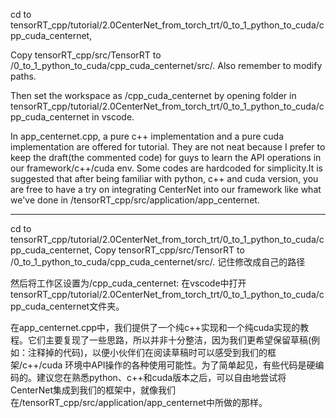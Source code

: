 
cd to tensorRT_cpp/tutorial/2.0CenterNet_from_torch_trt/0_to_1_python_to_cuda/cpp_cuda_centernet, 

Copy tensorRT_cpp/src/TensorRT to /0_to_1_python_to_cuda/cpp_cuda_centernet/src/. Also remember to modify paths.

Then set the workspace as /cpp_cuda_centernet by 
opening folder in tensorRT_cpp/tutorial/2.0CenterNet_from_torch_trt/0_to_1_python_to_cuda/cpp_cuda_centernet in vscode.

In app_centernet.cpp, a pure c++ implementation and a pure cuda implementation are offered for tutorial. They are not neat because I prefer to keep the draft(the commented code) for guys to learn the API operations in our framework/c++/cuda env. Some codes are hardcoded for simplicity.It is suggested that after being familiar with python, c++ and cuda version, you are free to have a try on integrating CenterNet into our framework like what we've done in /tensorRT_cpp/src/application/app_centernet.

<hr/>
cd to tensorRT_cpp/tutorial/2.0CenterNet_from_torch_trt/0_to_1_python_to_cuda/cpp_cuda_centernet, 
Copy tensorRT_cpp/src/TensorRT to /0_to_1_python_to_cuda/cpp_cuda_centernet/src/. 记住修改成自己的路径

然后将工作区设置为/cpp_cuda_centernet:
在vscode中打开tensorRT_cpp/tutorial/2.0CenterNet_from_torch_trt/0_to_1_python_to_cuda/cpp_cuda_centernet文件夹。

在app_centernet.cpp中，我们提供了一个纯c++实现和一个纯cuda实现的教程。它们主要复现了一些思路，所以并非十分整洁，因为我们更希望保留草稿(例如：注释掉的代码)，以便小伙伴们在阅读草稿时可以感受到我们的框架/c++/cuda 环境中API操作的各种使用可能性。为了简单起见，有些代码是硬编码的。建议您在熟悉python、c++和cuda版本之后，可以自由地尝试将CenterNet集成到我们的框架中，就像我们在/tensorRT_cpp/src/application/app_centernet中所做的那样。





